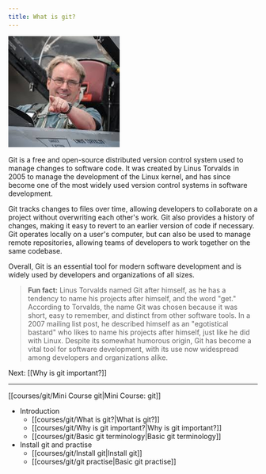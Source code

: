 ```yaml
---
title: What is git?
---
```


![Linus Torvalds](courses/git/linus.jpeg)

Git is a free and open-source distributed version control system used to manage changes to software code. It was created by Linus Torvalds in 2005 to manage the development of the Linux kernel, and has since become one of the most widely used version control systems in software development. 

Git tracks changes to files over time, allowing developers to collaborate on a project without overwriting each other's work. Git also provides a history of changes, making it easy to revert to an earlier version of code if necessary. Git operates locally on a user's computer, but can also be used to manage remote repositories, allowing teams of developers to work together on the same codebase. 

Overall, Git is an essential tool for modern software development and is widely used by developers and organizations of all sizes.

> **Fun fact:** Linus Torvalds named Git after himself, as he has a tendency to name his projects after himself, and the word "get." According to Torvalds, the name Git was chosen because it was short, easy to remember, and distinct from other software tools. In a 2007 mailing list post, he described himself as an "egotistical bastard" who likes to name his projects after himself, just like he did with Linux. Despite its somewhat humorous origin, Git has become a vital tool for software development, with its use now widespread among developers and organizations alike.

Next: [[Why is git important?]]

---

[[courses/git/Mini Course git|Mini Course: git]]
* Introduction
	- [[courses/git/What is git?|What is git?]]
	*  [[courses/git/Why is git important?|Why is git important?]]
	 * [[courses/git/Basic git terminology|Basic git terminology]]
 * Install git and practise
	 * [[courses/git/Install git|Install git]]
	 * [[courses/git/git practise|Basic git practise]]
